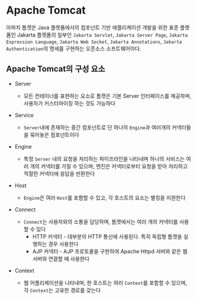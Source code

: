 # Apache Tomcat

아파치 톰캣은 Java 플랫폼에서의 컴포넌트 기반 애플리케이션 개발을 위한 표준 플랫폼인 Jakarta 플랫폼의 일부인 ```Jakarta Servlet```, ```Jakarta Server Page```, ```Jakarta Expression Language```, ```Jakarta Web Socket```, ```Jakarta Annotations```, ```Jakarta Authentication```의 명세를 구현하는 오픈소스 소프트웨어이다.

## Apache Tomcat의 구성 요소
* Server
    * 모든 컨테이너를 표현하는 요소로 톰캣은 기본 Server 인터페이스를 제공하며, 사용자가 커스터마이징 하는 것도 가능하다

* Service
    * ```Server```내에 존재하는 중간 컴포넌트로 단 하나의 ```Engine```과 여러개의 커넥터들을 묶어놓은 컴포넌트이다

* Engine 
    * 특정 ```Server``` 내의 요청을 처리하는 파이프라인을 나타내며 하나의 서비스는 여러 개의 커넥터를 가질 수 있으며, 엔진은 커넥터로부터 요청을 받아 처리하고 적절한 커넥터에 응답을 반환한다 

* Host
    * ```Engine```은 여러 ```Host```를 포함할 수 있고, 각 호스트의 요소는 별칭을 지원한다

* Connect
    * ```Connect```는 사용자와의 소통을 담당하며, 톰캣에서는 여러 개의 커넥터를 사용할 수 있다
        * HTTP 커넥터 - 대부분의 HTTP 통신에 사용된다. 특히 독립형 톰캣을 실행하는 경우 사용한다
        * AJP 커넥터 - AJP 프로토콜을 구현하여 Apache Httpd 서버와 같은 웹 서버와 연결할 때 사용한다

* Context
    * 웹 어플리케이션을 나타내며, 한 호스트는 여러 ```Context```를 포함할 수 있으며, 각 ```Context```는 고유한 경로를 갖는다